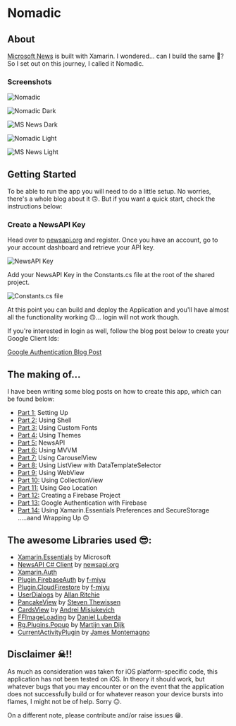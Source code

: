 # Nomadic

## About

[Microsoft News](https://play.google.com/store/apps/details?id=com.microsoft.amp.apps.bingnews&hl=en) is built with Xamarin. I wondered… can I build the same 🤔? So I set out on this journey, I called it Nomadic.

### Screenshots

![Nomadic](http://g.recordit.co/611SB9O6N7.gif)

![Nomadic Dark](https://cdn-images-1.medium.com/max/800/1*DxXWGIXy2LA4tXgw8n7kfQ.png)

![MS News Dark](https://cdn-images-1.medium.com/max/800/1*sJQuOpx_sPNfm5GPKtzPmw.png)

![Nomadic Light](https://cdn-images-1.medium.com/max/800/1*C6wtGlfVS_09SCsR7JUxug.png)

![MS News Light](https://cdn-images-1.medium.com/max/800/1*zvpBF4oq59NUl0iEA02dOg.png)

## Getting Started

To be able to run the app you will need to do a little setup. No worries, there's a whole blog about it 🙃. But if you want a quick start, check the instructions below:

### Create a NewsAPI Key

Head over to [newsapi.org](https://newsapi.org/) and register. Once you have an account, go to your account dashboard and retrieve your API key.

![NewsAPI Key](https://cdn-images-1.medium.com/max/800/1*fH4zsOFTXvuP1qsZaZa6cQ.png)

Add your NewsAPI Key in the Constants.cs file at the root of the shared project.

![Constants.cs file](https://cdn-images-1.medium.com/max/800/1*0CgPiNV4MN7QXjk0qfI7sQ.png)

At this point you can build and deploy the Application and you'll have almost all the functionality working 🙃... login will not work though.

If you're interested in login as well, follow the blog post below to create your Google Client Ids:

[Google Authentication Blog Post](https://link.medium.com/UsQv6t9O15)

## The making of...

I have been writing some blog posts on how to create this app, which can be found below:

- [Part 1:](https://link.medium.com/RF1k3lBN15) Setting Up
- [Part 2:](https://link.medium.com/Hfp1tLHN15) Using Shell
- [Part 3:](https://link.medium.com/82PjSwTN15) Using Custom Fonts
- [Part 4:](https://link.medium.com/bpzxOmZN15) Using Themes
- [Part 5:](https://link.medium.com/TbZ9nodO15) NewsAPI
- [Part 6:](https://link.medium.com/R4RPUTkO15) Using MVVM
- [Part 7:](https://link.medium.com/RRWaHIwO15) Using CarouselView
- [Part 8:](https://link.medium.com/UYqcSsFO15) Using ListView with DataTemplateSelector
- [Part 9:](https://link.medium.com/1loOkgLO15) Using WebView
- [Part 10:](https://link.medium.com/E5mdpESO15) Using CollectionView
- [Part 11:](https://link.medium.com/pYQD37XO15) Using Geo Location
- [Part 12:](https://link.medium.com/Z7A83o3O15) Creating a Firebase Project
- [Part 13:](https://link.medium.com/UsQv6t9O15) Google Authentication with Firebase
- [Part 14:](https://link.medium.com/hCSlA6dP15) Using Xamarin.Essentials Preferences and SecureStorage .....aand Wrapping Up 🙃

## The awesome Libraries used 😎:

- [Xamarin.Essentials](https://github.com/xamarin/Essentials) by Microsoft
- [NewsAPI C# Client](https://newsapi.org/docs/client-libraries/csharp) by [newsapi.org](https://newsapi.org/)
- [Xamarin.Auth](https://github.com/xamarin/Xamarin.Auth)
- [Plugin.FirebaseAuth](https://github.com/f-miyu/Plugin.FirebaseAuth) by [f-miyu](https://github.com/f-miyu)
- [Plugin.CloudFirestore](https://github.com/f-miyu/Plugin.CloudFirestore) by [f-miyu](https://github.com/f-miyu)
- [UserDialogs](https://github.com/aritchie/userdialogs) by [Allan Ritchie](https://allancritchie.net/)
- [PancakeView](https://github.com/sthewissen/Xamarin.Forms.PancakeView) by [Steven Thewissen](https://thewissen.io)
- [CardsView](https://github.com/AndreiMisiukevich/CardView) by [Andrei Misiukevich](https://github.com/AndreiMisiukevich)
- [FFImageLoading](https://github.com/luberda-molinet/FFImageLoading) by [Daniel Luberda](https://github.com/daniel-luberda)
- [Rg.Plugins.Popup](https://github.com/rotorgames/Rg.Plugins.Popup) by [Martijn van Dijk](https://github.com/martijn00)
- [CurrentActivityPlugin](https://github.com/jamesmontemagno/CurrentActivityPlugin) by [James Montemagno](https://github.com/jamesmontemagno)

## Disclaimer ☠!!

As much as consideration was taken for iOS platform-specific code, this application has not been tested on iOS. In theory it should work, but whatever bugs that you may encounter or on the event that the application does not successfully build or for whatever reason your device bursts into flames, I might not be of help. Sorry 😐.

On a different note, please contribute and/or raise issues 😁.
